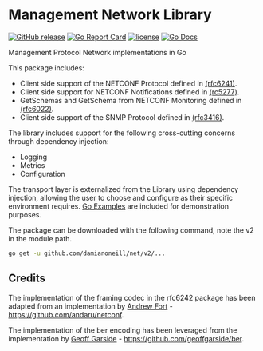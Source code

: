 # Management Network Library

[![GitHub release](https://img.shields.io/github/release/damianoneill/net.svg)](https://github.com/damianoneill/net/releases)
[![Go Report Card](https://goreportcard.com/badge/github.com/damianoneill/net)](https://goreportcard.com/report/github.com/damianoneill/net)
[![license](https://img.shields.io/github/license/damianoneill/net.svg)](https://github.com/damianoneill/net/blob/master/LICENSE)
[![Go Docs](http://img.shields.io/badge/docs-GoDoc-blue.svg)](https://pkg.go.dev/github.com/damianoneill/net/v2?tab=overview)

Management Protocol Network implementations in Go

This package includes:

- Client side support of the NETCONF Protocol defined in [(rfc6241)](https://tools.ietf.org/html/rfc6241).
- Client side support for NETCONF Notifications defined in [(rc5277)](https://tools.ietf.org/html/rfc5277).
- GetSchemas and GetSchema from NETCONF Monitoring defined in [(rfc6022)](https://tools.ietf.org/html/rfc6022).
- Client side support of the SNMP Protocol defined in [(rfc3416)](https://tools.ietf.org/html/rfc3416).

The library includes support for the following cross-cutting concerns through dependency injection:

- Logging
- Metrics
- Configuration

The transport layer is externalized from the Library using dependency injection, allowing the user to choose and configure as their specific environment requires. [Go Examples](https://github.com/damianoneill/net/blob/master/v2/netconf/client/example_test.go) are included for demonstration purposes.

The package can be downloaded with the following command, note the v2 in the module path.

```bash
go get -u github.com/damianoneill/net/v2/...
```

## Credits

The implementation of the framing codec in the rfc6242 package has been adapted from an implementation by [Andrew Fort](https://github.com/andaru) - https://github.com/andaru/netconf.

The implementation of the ber encoding has been leveraged from the implementation by [Geoff Garside](http://geoffgarside.co.uk/) - https://github.com/geoffgarside/ber.
